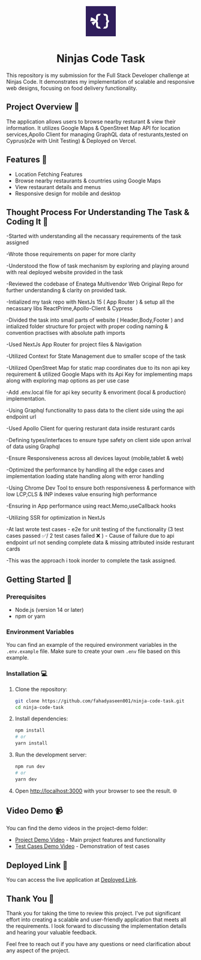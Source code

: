 <div align="center"> <img src="ninjas_code_logo.jpg" alt="NinjasCode Logo" width="80" height="80"> <h1>Ninjas Code Task</h1> </div>

This repository is my submission for the Full Stack Developer challenge at Ninjas Code. It demonstrates my implementation of scalable and responsive web designs, focusing on food delivery functionality.

## Project Overview 🚀
The application allows users to browse nearby resturant & view their information. It utilizes Google Maps & OpenStreet Map API for location services,Apollo Client for managing GraphQL data of resturants,tested on Cyprus(e2e with Unit Testing) & Deployed on Vercel.

## Features 🤖
- Location Fetching Features
- Browse nearby restaurants & countries using Google Maps
- View restaurant details and menus
- Responsive design for mobile and desktop

## Thought Process For Understanding The Task & Coding It 💭

-Started with understanding all the necassary requirements of the task assigned

-Wrote those requirements on paper for more clarity

-Understood the flow of task mechanism by exploring and playing around with real deployed website provided in the task

-Reviewed the codebase of Enatega Multivendor Web Original Repo for further understanding & clarity on provided task.

-Intialized my task repo with NextJs 15 ( App Router ) & setup all the necassary libs ReactPrime,Apollo-Client & Cypress

-Divided the task into small parts of website ( Header,Body,Footer ) and intialized folder structure for project with proper coding naming & convention practises with absolute path imports 

-Used NextJs App Router for project files & Navigation

-Utilized Context for State Management due to smaller scope of the task

-Utilized OpenStreet Map for static map coordinates due to its non api key requirement & utilized Google Maps with its Api Key for implementing maps along with exploring map options as per use case

-Add .env.local file for api key security & envoriment (local & production) implementation.

-Using Graphql functionality to pass data to the client side using the api endpoint url

-Used Apollo Client for quering resturant data inside resturant cards

-Defining types/interfaces to ensure type safety on client side upon arrival of data using Graphql

-Ensure Responsiveness across all devices layout (mobile,tablet & web)

-Optimized the performance by handling all the edge cases and implementation loading state handling along with error handling 

-Using Chrome Dev Tool to ensure both responsiveness & performance with low LCP,CLS & INP indexes value ensuring high performance 

-Ensuring in App performance using react.Memo,useCallback hooks

-Utilizing SSR for optimization in NextJs

-At last wrote test cases - e2e for unit testing of the functionality (3 test cases passed ✅/ 2 test cases failed ❌ ) - Cause of failure due to api endpoint url not sending complete data & missing attributed inside resturant cards

-This was the approach i took inorder to complete the task assigned.


## Getting Started 🙌

### Prerequisites
- Node.js (version 14 or later)
- npm or yarn

### Environment Variables 
You can find an example of the required environment variables in the `.env.example` file. Make sure to create your own `.env` file based on this example.

### Installation 💻
1. Clone the repository:
   ```bash
   git clone https://github.com/fahadyaseen001/ninja-code-task.git
   cd ninja-code-task
   ```

2. Install dependencies:
   ```bash
   npm install
   # or
   yarn install
   ```

3. Run the development server:
   ```bash
   npm run dev
   # or
   yarn dev
   ```

4. Open [http://localhost:3000](http://localhost:3000) with your browser to see the result. 🌐

## Video Demo 📹
You can find the demo videos in the project-demo folder:
- [Project Demo Video](./project-demo/project.mp4) - Main project features and functionality
- [Test Cases Demo Video](./project-demo/test-cases-demo.mp4) - Demonstration of test cases

## Deployed Link 🔗
You can access the live application at [Deployed Link](ninja-code-task.vercel.app).

## Thank You 💌
Thank you for taking the time to review this project. I've put significant effort into creating a scalable and user-friendly application that meets all the requirements. I look forward to discussing the implementation details and hearing your valuable feedback.

Feel free to reach out if you have any questions or need clarification about any aspect of the project.
